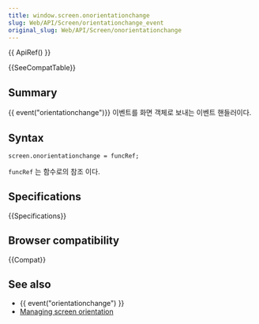 ```yaml
---
title: window.screen.onorientationchange
slug: Web/API/Screen/orientationchange_event
original_slug: Web/API/Screen/onorientationchange
---
```

{{ ApiRef() }}

{{SeeCompatTable}}

## Summary

{{ event("orientationchange")}} 이벤트를 화면 객체로 보내는 이벤트 핸들러이다.

## Syntax

    screen.onorientationchange = funcRef;

`funcRef` 는 함수로의 참조 이다.

## Specifications

{{Specifications}}

## Browser compatibility

{{Compat}}

## See also

- {{ event("orientationchange") }}
- [Managing screen orientation](/ko/docs/Managing_screen_orientation)
